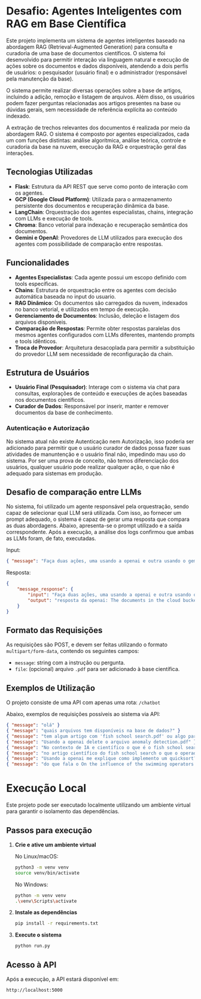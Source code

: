 # Desafio: Agentes Inteligentes com RAG em Base Científica

Este projeto implementa um sistema de agentes inteligentes baseado na abordagem RAG (Retrieval-Augmented Generation) para consulta e curadoria de uma base de documentos científicos. O sistema foi desenvolvido para permitir interação via linguagem natural e execução de ações sobre os documentos e dados disponíveis, atendendo a dois perfis de usuários: o pesquisador (usuário final) e o administrador (responsável pela manutenção da base).

O sistema permite realizar diversas operações sobre a base de artigos, incluindo a adição, remoção e listagem de arquivos. Além disso, os usuários podem fazer perguntas relacionadas aos artigos presentes na base ou dúvidas gerais, sem necessidade de referência explícita ao conteúdo indexado.

A extração de trechos relevantes dos documentos é realizada por meio da abordagem RAG. O sistema é composto por agentes especializados, cada um com funções distintas: análise algorítmica, análise teórica, controle e curadoria da base na nuvem, execução da RAG e orquestração geral das interações.

## Tecnologias Utilizadas

- **Flask**: Estrutura da API REST que serve como ponto de interação com os agentes.
- **GCP (Google Cloud Platform)**: Utilizada para o armazenamento persistente dos documentos e recuperação dinâmica da base.
- **LangChain**: Orquestração dos agentes especialistas, chains, integração com LLMs e execução de tools.
- **Chroma**: Banco vetorial para indexação e recuperação semântica dos documentos.
- **Gemini e OpenAI**: Provedores de LLM utilizados para execução dos agentes com possibilidade de comparação entre respostas.

## Funcionalidades

- **Agentes Especialistas**: Cada agente possui um escopo definido com tools específicas.
- **Chains**: Estrutura de orquestração entre os agentes com decisão automática baseada no input do usuario.
- **RAG Dinâmico**: Os documentos são carregados da nuvem, indexados no banco vetorial, e utilizados em tempo de execução.
- **Gerenciamento de Documentos**: Inclusão, deleção e listagem dos arquivos disponíveis.
- **Comparação de Respostas**: Permite obter respostas paralelas dos mesmos agentes configurados com LLMs diferentes, mantendo prompts e tools idênticos.
- **Troca de Provedor**: Arquitetura desacoplada para permitir a substituição do provedor LLM sem necessidade de reconfiguração da chain.

## Estrutura de Usuários

- **Usuário Final (Pesquisador)**: Interage com o sistema via chat para consultas, explorações de conteúdo e execuções de ações baseadas nos documentos científicos.
- **Curador de Dados**: Responsável por inserir, manter e remover documentos da base de conhecimento.

### Autenticação e Autorização

No sistema atual não existe Autenticação nem Autorização, isso poderia ser adicionado para permitir que o usuário curador de dados possa fazer suas atividades de manuntenção e o usuário final não, impedindo mau uso do sistema. Por ser uma prova de conceito, não temos diferenciação dos usuários, qualquer usuário pode realizar qualquer ação, o que não é adequado para sistemas em produção.

## Desafio de comparação entre LLMs

No sistema, foi utilizado um agente responsável pela orquestração, sendo capaz de selecionar qual LLM será utilizada. Com isso, ao fornecer um prompt adequado, o sistema é capaz de gerar uma resposta que compara as duas abordagens. Abaixo, apresenta-se o prompt utilizado e a saída correspondente. Após a execução, a análise dos logs confirmou que ambas as LLMs foram, de fato, executadas.

Input:

```json
{ "message": "Faça duas ações, uma usando a openai e outra usando o gemini para pegar a lista de arquivos disponiveis na base e responda no formato: 'resposta da apenai: (.....) \n resposta do gemini: (.....)' }
```

Resposta:

```json
{
	"message_response": {
		"input": "Faça duas ações, uma usando a openai e outra usando o gemini para pegar a lista de arquivos disponiveis na base e responda no formato: \"resposta da apenai: (.....) \\n resposta do gemini: (.....)",
		"output": "resposta da openai: The documents in the cloud bucket are: \\n1. On the influence of the swimming operators in the Fish School Search algorithm.pdf\\n2. PALLAS Penalized mAximum LikeLihood and pArticle Swarms for Inference of Gene Regulatory Networks from Time Series Data.pdf \\n resposta do gemini: ['On the influence of the swimming operators in the Fish School Search algorithm.pdf', 'PALLAS Penalized mAximum LikeLihood and pArticle Swarms for Inference of Gene Regulatory Networks from Time Series Data.pdf']"
	}
}
```

## Formato das Requisições

As requisições são POST, e devem ser feitas utilizando o formato `multipart/form-data`, contendo os seguintes campos:

- `message`: string com a instrução ou pergunta.
- `file`: (opcional) arquivo `.pdf` para ser adicionado à base científica.

## Exemplos de Utilização

O projeto consiste de uma API com apenas uma rota: ```/chatbot```

Abaixo, exemplos de requisições possíveis ao sistema via API:

```json
{ "message": "olá" }
{ "message": "quais arquivos tem disponíveis na base de dados?" }
{ "message": "tem algum artigo com 'fish school search.pdf' ou algo parecido no nome?" }
{ "message": "Usando a openai delete o arquivo anomaly detection.pdf" }
{ "message": "No contexto de IA e científico o que é o fish school search (FSS)?" }
{ "message": "no artigo científico do fish school search o que o operador coletivo volitivo faz?" }
{ "message": "Usando a openai me explique como implemento um quicksort?" }
{ "message": "do que fala o On the influence of the swimming operators in the Fish School Search algorithm.pdf?" }
```

# Execução Local

Este projeto pode ser executado localmente utilizando um ambiente virtual para garantir o isolamento das dependências.


## Passos para execução

1. **Crie e ative um ambiente virtual**

   No Linux/macOS:

   ```bash
   python3 -m venv venv
   source venv/bin/activate
   ```

   No Windows:

   ```bash
   python -m venv venv
   .\venv\Scripts\activate
   ```

2. **Instale as dependências**

   ```bash
   pip install -r requirements.txt
   ```

3. **Execute o sistema**

   ```bash
   python run.py
   ```

## Acesso à API

Após a execução, a API estará disponível em:

```
http://localhost:5000
```